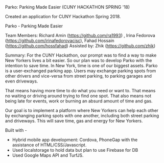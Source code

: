 Parko: Parking Made Easier (CUNY HACKATHON SPRING '18)


Created an application for CUNY Hackathon Spring 2018.

Parko - Parking Made Easier

Team Members: Richard Amin (https://github.com/ra1993) , Irina Fedorova (https://github.com/irinafedorovacisc), Fahad Hossain (https://github.com/hossfahad)
Assisted by: Zhik (https://github.com/zhik)

Summary: For the CUNY Hackathon, our prompt was to find a way to make New Yorkers lives a bit easier. So our plan was to develop Parko with the intention to save time. In New York, time is one of our biggest assets. Parko is a user-exchanged parking app. Users may exchange parking spots from other drivers and vice-versa from street parking, to parking garages and even driveways.

That means having more time to do what you need or want to. That means no waiting or driving around trying to find one spot. That also means not being late for events, work or burning an absurd amount of time and gas.

Our goal is to implement a platform where New Yorkers can help each other by exchanging parking spots with one another, including both street parking and driveways. This will save time, gas and energy for New Yorkers.

Built with - 
- Hybrid mobile app development: Cordova, PhoneGap with the assistance of HTML/CSS/Javascript.
- Used localstorage to hold data but plan to use Firebase for DB
- Used Google Maps API and TurfJS.

